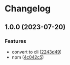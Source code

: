 # Changelog

## 1.0.0 (2023-07-20)


### Features

* convert to cli ([2243d49](https://github.com/teddyteh/github-repository-cleaner/commit/2243d491ccc3e0f370c3f963210e0ab48a5e7b2b))
* npm ([4c042c5](https://github.com/teddyteh/github-repository-cleaner/commit/4c042c550ef600ac900cf8af0db8b6a7a9f3e5f8))
